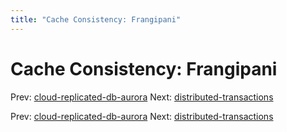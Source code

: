 ```yaml
---
title: "Cache Consistency: Frangipani"
---
```


# Cache Consistency: Frangipani

Prev: [cloud-replicated-db-aurora](cloud-replicated-db-aurora.md)
Next: [distributed-transactions](distributed-transactions.md)

Prev: [cloud-replicated-db-aurora](cloud-replicated-db-aurora.md)
Next: [distributed-transactions](distributed-transactions.md)
